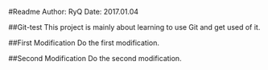 #Readme
Author: RyQ
Date: 2017.01.04

##Git-test
This project is mainly about learning to use Git and get used of it.

##First Modification
Do the first modification.

##Second Modification
Do the second modification.